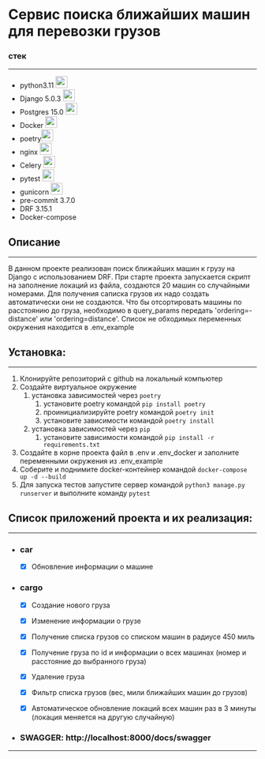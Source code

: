 # Сервис поиска ближайших машин для перевозки грузов

### стек

---

+ python3.11 <img height="24" width="24" src="https://cdn.simpleicons.org/python/5066b3" />
+ Django 5.0.3 <img height="24" width="24" src="https://cdn.simpleicons.org/django/5066b3" />
+ Postgres 15.0 <img height="24" width="24" src="https://cdn.simpleicons.org/postgresql/5066b3" />
+ Docker <img height="24" width="24" src="https://cdn.simpleicons.org/docker/5066b3" />
+ poetry<img height="24" width="24" src="https://cdn.simpleicons.org/poetry/" />
+ nginx <img height="24" width="24" src="https://cdn.simpleicons.org/nginx/5066b3" />
+ Celery <img height="24" width="24" src="https://cdn.simpleicons.org/celery/5066b3" />
+ pytest <img height="24" width="24" src="https://cdn.simpleicons.org/pytest/5066b3" />
+ gunicorn <img height="24" width="24" src="https://cdn.simpleicons.org/gunicorn/5066b3" />
+ pre-commit 3.7.0
+ DRF 3.15.1
+ Docker-compose

## Описание

---

В данном проекте реализован поиск ближайших машин к грузу на Django с использованием DRF. При старте проекта
запускается скрипт на заполнение локаций из файла, создаются 20 машин со случайными номерами. Для получения саписка
грузов их надо создать автоматически они не создаются.
Что бы
отсортировать
машины
по расстоянию до груза, необходимо в query_params передать 'ordering=-distance' или 'ordering=distance'.
Список не обходимых переменных окружения находится в .env_example

## Установка:

---

1. Клонируйте репозиторий с github на локальный компьютер
2. Создайте виртуальное окружение
    1. установка зависимостей через `poetry`
        1. установите poetry командой `pip install poetry`
        2. проинициализируйте poetry командой `poetry init`
        3. установите зависимости командой `poetry install`
    2. установка зависимостей через `pip`
        1. установите зависимости командой `pip install -r requirements.txt`
3. Создайте в корне проекта файл в .env и .env_docker и заполните переменными окружения из .env_example
4. Соберите и поднимите docker-контейнер командой `docker-compose up -d --build`
5. Для запуска тестов запустите сервер командой `python3 manage.py runserver` и выполните команду `pytest`

## Список приложений проекта и их реализация:

---

+ ### car
    + [x] Обновление информации о машине
+ ### cargo
    + [x] Создание нового груза
    + [x] Изменение информации о грузе
    + [x] Получение списка грузов со списком машин в радиусе 450 миль
    + [x] Получение груза по id и информации о всех машинах (номер и расстояние до выбранного груза)
    + [x] Удаление груза
    + [x] Фильтр списка грузов (вес, мили ближайших машин до грузов)
    + [x] Автоматическое обновление локаций всех машин раз в 3 минуты (локация меняется на другую случайную)


+ ### SWAGGER: http://localhost:8000/docs/swagger

---
